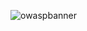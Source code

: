 ![owaspbanner](https://user-images.githubusercontent.com/76610273/225017010-c7336d8e-ba68-4a09-a97d-277361d13eba.jpg)
